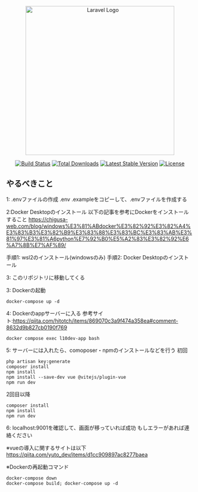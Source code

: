 <p align="center"><a href="https://laravel.com" target="_blank"><img src="https://raw.githubusercontent.com/laravel/art/master/logo-lockup/5%20SVG/2%20CMYK/1%20Full%20Color/laravel-logolockup-cmyk-red.svg" width="400" alt="Laravel Logo"></a></p>

<p align="center">
<a href="https://github.com/laravel/framework/actions"><img src="https://github.com/laravel/framework/workflows/tests/badge.svg" alt="Build Status"></a>
<a href="https://packagist.org/packages/laravel/framework"><img src="https://img.shields.io/packagist/dt/laravel/framework" alt="Total Downloads"></a>
<a href="https://packagist.org/packages/laravel/framework"><img src="https://img.shields.io/packagist/v/laravel/framework" alt="Latest Stable Version"></a>
<a href="https://packagist.org/packages/laravel/framework"><img src="https://img.shields.io/packagist/l/laravel/framework" alt="License"></a>
</p>

## やるべきこと
1: .envファイルの作成
.env .exampleをコピーして、.envファイルを作成する

2:Docker Desktopのインストール
以下の記事を参考にDockerをインストールすること
https://chigusa-web.com/blog/windows%E3%81%ABdocker%E3%82%92%E3%82%A4%E3%83%B3%E3%82%B9%E3%83%88%E3%83%BC%E3%83%AB%E3%81%97%E3%81%A6python%E7%92%B0%E5%A2%83%E3%82%92%E6%A7%8B%E7%AF%89/

手順1: wsl2のインストール(windowsのみ)
手順2: Docker Desktopのインストール

3: このリポジトリに移動してくる

3: Dockerの起動
```
docker-compose up -d
```

4: Dockerのappサーバーに入る
参考サイト:https://qiita.com/hitotch/items/869070c3a9f474a358ea#comment-8632d9b827cb0190f769
```
docker compose exec l10dev-app bash
```

5: サーバーには入れたら、comoposer・npmのインストールなどを行う
初回
```
php artisan key:generate
composer install
npm install 
npm install --save-dev vue @vitejs/plugin-vue
npm run dev
```

2回目以降
```
composer install
npm install 
npm run dev
```

6: localhost:9001を確認して、画面が移っていれば成功
もしエラーがあれば連絡ください

※vueの導入に関するサイトは以下
https://qiita.com/yuto_dev/items/d1cc909897ac8277baea

※Dockerの再起動コマンド
```
docker-compose down
docker-compose build; docker-compose up -d
```